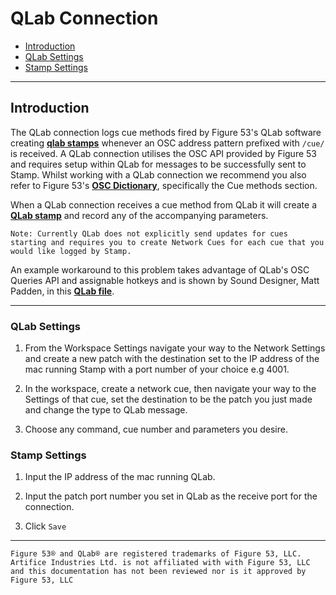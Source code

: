 # QLab Connection

- [Introduction](#qlab-introduction)
- [QLab Settings](#qlab-settings)
- [Stamp Settings](#stamp-settings)
    
---
<a name="qlab-introduction"></a>
## Introduction

The QLab connection logs cue methods fired by Figure 53's QLab software creating <a href="/docs/type"><b>qlab stamps</b></a> whenever an OSC address pattern prefixed with `/cue/` is received. A QLab connection utilises the OSC API provided by Figure 53 and requires setup within QLab for messages to be successfully sent to Stamp. Whilst working with a QLab connection we recommend you also refer to Figure 53's <a href="https://qlab.app/docs/v4/scripting/osc-dictionary-v4/"><b>OSC Dictionary</b></a>, specifically the Cue methods section.

When a QLab connection receives a cue method from QLab it will create a <a href="/docs/type"><b>QLab stamp</b></a> and record any of the accompanying parameters.

```note
Note: Currently QLab does not explicitly send updates for cues starting and requires you to create Network Cues for each cue that you would like logged by Stamp. 
```
An example workaround to this problem takes advantage of QLab's OSC Queries API and assignable hotkeys and is shown by Sound Designer, Matt Padden, in this <a href="{{ secure_asset('assets/Cue+Logger.qlab4.zip') }}"><b>QLab file</b></a>.


---
<a name="qlab-settings"></a>
### QLab Settings
1. From the Workspace Settings navigate your way to the Network Settings and create a new patch with the destination set to the IP address of the mac running Stamp with a port number of your choice e.g 4001.

2. In the workspace, create a network cue, then navigate your way to the Settings of that cue, set the destination to be the patch you just made and change the type to QLab message.

3. Choose any command, cue number and parameters you desire.

<a name="stamp-settings"></a>
### Stamp Settings
1. Input the IP address of the mac running QLab. 

2. Input the patch port number you set in QLab as the receive port for the connection.

3. Click `Save`

---

```legal
Figure 53® and QLab® are registered trademarks of Figure 53, LLC. Artifice Industries Ltd. is not affiliated with with Figure 53, LLC and this documentation has not been reviewed nor is it approved by Figure 53, LLC
```

